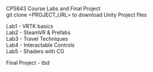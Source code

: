 CPS643 Course Labs and Final Project  
git clone <PROJECT_URL> to download Unity Project files  
  
Lab1 - VRTK basics  
Lab2 - SteamVR & Prefabs  
Lab3 - Travel Techniques  
Lab4 - Interactable Controls  
Lab5 - Shaders with CG  
  
Final Project - tbd  

